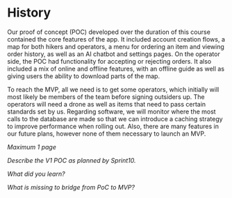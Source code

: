 # History

Our proof of concept (POC) developed over the duration of this course contained the core features of the app. It included account creation flows, a map for both hikers and operators, a menu for ordering an item and viewing order history, as well as an AI chatbot and settings pages. On the operator side, the POC had functionality for accepting or rejecting orders. It also included a mix of online and offline features, with an offline guide as well as giving users the ability to download parts of the map. 

To reach the MVP, all we need is to get some operators, which initially will most likely be members of the team before signing outsiders up. The operators will need a drone as well as items that need to pass certain standards set by us. Regarding software, we will monitor where the most calls to the database are made so that we can introduce a caching strategy to improve performance when rolling out. Also, there are many features in our future plans, however none of them necessary to launch an MVP.

*Maximum 1 page*

*Describe the V1 POC as planned by Sprint10.*

*What did you learn?*

*What is missing to bridge from PoC to MVP?*

